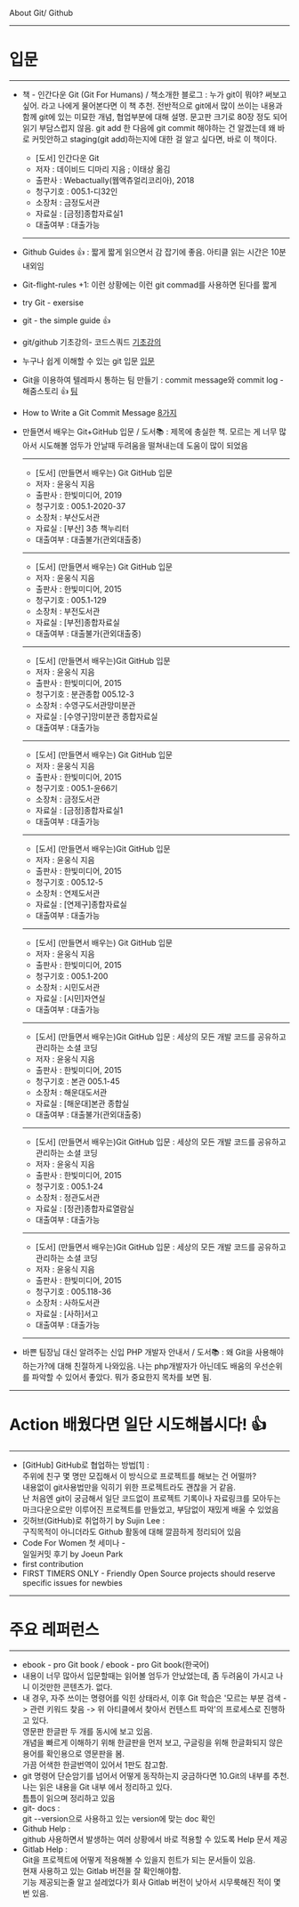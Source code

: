 About Git/ Github

***
# 입문
***
* 책 - 인간다운 Git (Git For Humans) / 책소개한 블로그 : 누가 git이 뭐야? 써보고 싶어. 라고 나에게 물어본다면 이 책 추천. 전반적으로 git에서 많이 쓰이는 내용과 함께 git에 있는 미묘한 개념, 협업부분에 대해 설명. 문고판 크기로 80장 정도 되어 읽기 부담스럽지 않음. git add 한 다음에 git commit 해야하는 건 알겠는데 왜 바로 커밋안하고 staging(git add)하는지에 대한 걸 알고 싶다면, 바로 이 책이다.
	+ [도서] 인간다운 Git
	+ 저자 : 데이비드 디마리 지음 ; 이태상 옮김
	+ 출판사 : Webactually(웹액츄얼리코리아), 2018
	+ 청구기호 : 005.1-디32인
	+ 소장처 : 금정도서관
	+ 자료실 : [금정]종합자료실1
	+ 대출여부 : 대출가능
	***
* Github Guides :+1: : 짧게 짧게 읽으면서 감 잡기에 좋음. 아티클 읽는 시간은 10분 내외임
* Git-flight-rules +1: 이런 상황에는 이런 git commad를 사용하면 된다를 짧게
* try Git - exersise
* git - the simple guide :+1:
* git/github 기초강의- 코드스쿼드
		[기초강의](https://edu.goorm.io/lecture/4661/git-and-github-%EC%9E%85%EB%AC%B8-by-%EC%BD%94%EB%93%9C%EC%8A%A4%EC%BF%BC%EB%93%9C)
* 누구나 쉽게 이해할 수 있는 git 입문
		[입문](https://backlog.com/git-tutorial/kr/)
		
* Git을 이용하여 텔레파시 통하는 팀 만들기 : commit message와 commit log - 해줌스토리 :+1:
		[팀](http://story.haezoom.com/?p=936)
* How to Write a Git Commit Message
[8가지](https://djkeh.github.io/articles/How-to-write-a-git-commit-message-kor/)
* 만들면서 배우는 Git+GitHub 입문 / 도서:books: : 제목에 충실한 책. 모르는 게 너무 많아서 시도해볼 엄두가 안날때 두려움을 떨쳐내는데 도움이 많이 되었음

	---
	+ [도서] (만들면서 배우는) Git GitHub 입문
	+ 저자 : 윤웅식 지음
	+ 출판사 : 한빛미디어, 2019
	+ 청구기호 : 005.1-2020-37
	+ 소장처 : 부산도서관
	+ 자료실 : [부산] 3층 책누리터
	+ 대출여부 : 대출불가(관외대출중)
	---
	+ [도서] (만들면서 배우는) Git GitHub 입문
	+ 저자 : 윤웅식 지음
	+ 출판사 : 한빛미디어, 2015
	+ 청구기호 : 005.1-129
	+ 소장처 : 부전도서관
	+ 자료실 : [부전]종합자료실
	+ 대출여부 : 대출불가(관외대출중)
	---
	+ [도서] (만들면서 배우는)Git GitHub 입문
	+ 저자 : 윤웅식 지음
	+ 출판사 : 한빛미디어, 2015
	+ 청구기호 : 분관종합 005.12-3
	+ 소장처 : 수영구도서관망미분관
	+ 자료실 : [수영구]망미분관 종합자료실
	+ 대출여부 : 대출가능
	---
	+	[도서] (만들면서 배우는) Git GitHub 입문
	+	저자 : 윤웅식 지음
	+	출판사 : 한빛미디어, 2015
	+	청구기호 : 005.1-윤66기
	+	소장처 : 금정도서관
	+	자료실 : [금정]종합자료실1
	+	대출여부 : 대출가능
	---
	+	[도서] (만들면서 배우는)Git GitHub 입문
	+	저자 : 윤웅식 지음
	+	출판사 : 한빛미디어, 2015
	+	청구기호 : 005.12-5
	+	소장처 : 연제도서관
	+	자료실 : [연제구]종합자료실
	+	대출여부 : 대출가능
	---
	+	[도서] (만들면서 배우는) Git GitHub 입문
	+	저자 : 윤웅식 지음
	+	출판사 : 한빛미디어, 2015
	+	청구기호 : 005.1-200
	+	소장처 : 시민도서관
	+	자료실 : [시민]자연실
	+	대출여부 : 대출가능
	---
	+	[도서] (만들면서 배우는)Git GitHub 입문 : 세상의 모든 개발 코드를 공유하고 관리하는 소셜 코딩
	+	저자 : 윤웅식 지음
	+	출판사 : 한빛미디어, 2015
	+	청구기호 : 본관 005.1-45
	+	소장처 : 해운대도서관
	+	자료실 : [해운대]본관 종합실
	+	대출여부 : 대출불가(관외대출중)
	---
	+	[도서] (만들면서 배우는)Git GitHub 입문 : 세상의 모든 개발 코드를 공유하고 관리하는 소셜 코딩
	+	저자 : 윤웅식 지음
	+	출판사 : 한빛미디어, 2015
	+	청구기호 : 005.1-24
	+	소장처 : 정관도서관
	+	자료실 : [정관]종합자료열람실
	+	대출여부 : 대출가능
	---
	+	[도서] (만들면서 배우는)Git GitHub 입문 : 세상의 모든 개발 코드를 공유하고 관리하는 소셜 코딩
	+	저자 : 윤웅식 지음
	+	출판사 : 한빛미디어, 2015
	+	청구기호 : 005.118-36
	+	소장처 : 사하도서관
	+	자료실 : [사하]서고
	+	대출여부 : 대출가능
	---
* 바쁜 팀장님 대신 알려주는 신입 PHP 개발자 안내서 / 도서:books: : 왜 Git을 사용해야하는가?에 대해 친절하게 나와있음. 나는 php개발자가 아닌데도 배움의 우선순위를 파악할 수 있어서 좋았다. 뭐가 중요한지 목차를 보면 됨.

***
# Action 배웠다면 일단 시도해봅시다! :+1:
***

*	[GitHub] GitHub로 협업하는 방법[1] :    		
	주위에 친구 몇 명만 모집해서 이 방식으로 프로젝트를 해보는 건 어떨까?    
	내용없이 git사용법만을 익히기 위한 프로젝트라도 괜찮을 거 같음.    
	난 처음엔 git이 궁금해서 일단 코드없이 프로젝트 기록이나 자료링크를 모아두는 마크다운으로만 이루어진 프로젝트를 만들었고, 부담없이 재밌게 배울 수 있었음
*	깃허브(GitHub)로 취업하기 by Sujin Lee :    
	구직목적이 아니더라도 Github 활동에 대해 깔끔하게 정리되어 있음
*	Code For Women 첫 세미나 -    
	일일커밋 후기 by Joeun Park
*	first contribution
*	FIRST TIMERS ONLY - Friendly Open Source projects should reserve specific issues for newbies

***
# 주요 레퍼런스
***
*	ebook - pro Git book / ebook - pro Git book(한국어)
*	내용이 너무 많아서 입문할때는 읽어볼 엄두가 안났었는데, 좀 두려움이 가시고 나니 이것만한 콘텐츠가. 없다.
*	내 경우, 자주 쓰이는 명령어를 익힌 상태라서, 이후 Git 학습은 '모르는 부분 검색 -> 관련 키워드 찾음 -> 위 아티클에서 찾아서 컨텐스트 파악'의 프로세스로 진행하고 있다.    
	영문판 한글판 두 개를 동시에 보고 있음.    
	개념을 빠르게 이해하기 위해 한글판을 먼저 보고, 구글링을 위해 한글화되지 않은 용어를 확인용으로 영문판을 봄.    
	가끔 어색한 한글번역이 있어서 1판도 참고함.   
*	git 명령어 단순암기를 넘어서 어떻게 동작하는지 궁금하다면 10.Git의 내부를 추천.    
	나는 읽은 내용을 Git 내부 에서 정리하고 있다.    
	틈틈이 읽으며 정리하고 있음
*	git- docs :    
	git --version으로 사용하고 있는 version에 맞는 doc 확인
*	Github Help :    
	github 사용하면서 발생하는 여러 상황에서 바로 적용할 수 있도록 Help 문서 제공
*	Gitlab Help :    
	Git을 프로젝트에 어떻게 적용해볼 수 있을지 힌트가 되는 문서들이 있음.    
	현재 사용하고 있는 Gitlab 버전을 잘 확인해야함.    
	기능 제공되는줄 알고 설레었다가 회사 Gitlab 버전이 낮아서 시무룩해진 적이 몇 번 있음.